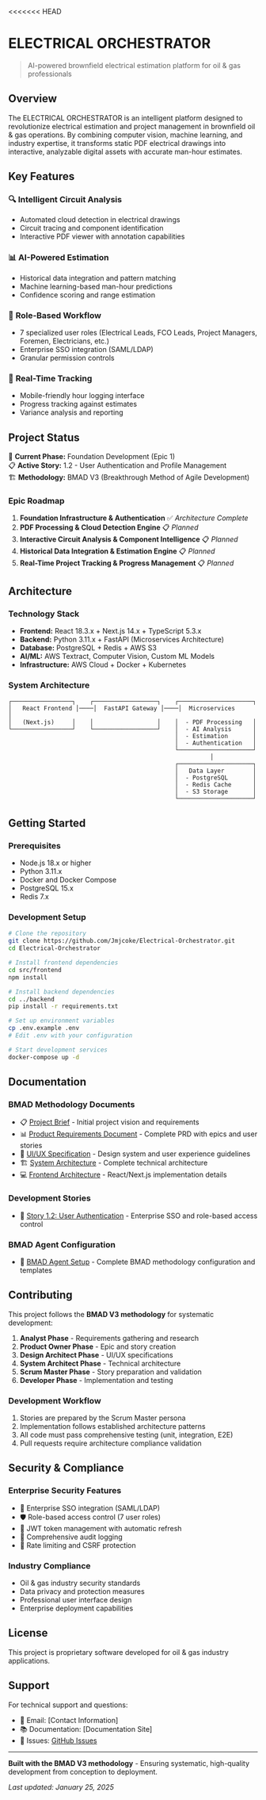 <<<<<<< HEAD
# ELECTRICAL ORCHESTRATOR

> AI-powered brownfield electrical estimation platform for oil & gas professionals

## Overview

The ELECTRICAL ORCHESTRATOR is an intelligent platform designed to revolutionize electrical estimation and project management in brownfield oil & gas operations. By combining computer vision, machine learning, and industry expertise, it transforms static PDF electrical drawings into interactive, analyzable digital assets with accurate man-hour estimates.

## Key Features

### 🔍 **Intelligent Circuit Analysis**
- Automated cloud detection in electrical drawings
- Circuit tracing and component identification
- Interactive PDF viewer with annotation capabilities

### 📊 **AI-Powered Estimation**
- Historical data integration and pattern matching
- Machine learning-based man-hour predictions
- Confidence scoring and range estimation

### 👥 **Role-Based Workflow**
- 7 specialized user roles (Electrical Leads, FCO Leads, Project Managers, Foremen, Electricians, etc.)
- Enterprise SSO integration (SAML/LDAP)
- Granular permission controls

### 📱 **Real-Time Tracking**
- Mobile-friendly hour logging interface
- Progress tracking against estimates
- Variance analysis and reporting

## Project Status

🚀 **Current Phase:** Foundation Development (Epic 1)  
📋 **Active Story:** 1.2 - User Authentication and Profile Management  
🏗️ **Methodology:** BMAD V3 (Breakthrough Method of Agile Development)

### Epic Roadmap
1. **Foundation Infrastructure & Authentication** ✅ *Architecture Complete*
2. **PDF Processing & Cloud Detection Engine** 📋 *Planned*
3. **Interactive Circuit Analysis & Component Intelligence** 📋 *Planned*
4. **Historical Data Integration & Estimation Engine** 📋 *Planned*
5. **Real-Time Project Tracking & Progress Management** 📋 *Planned*

## Architecture

### Technology Stack
- **Frontend:** React 18.3.x + Next.js 14.x + TypeScript 5.3.x
- **Backend:** Python 3.11.x + FastAPI (Microservices Architecture)
- **Database:** PostgreSQL + Redis + AWS S3
- **AI/ML:** AWS Textract, Computer Vision, Custom ML Models
- **Infrastructure:** AWS Cloud + Docker + Kubernetes

### System Architecture
```
┌─────────────────┐    ┌──────────────────┐    ┌─────────────────────┐
│   React Frontend │────│  FastAPI Gateway │────│  Microservices      │
│   (Next.js)     │    │                  │    │  - PDF Processing   │
└─────────────────┘    └──────────────────┘    │  - AI Analysis      │
                                               │  - Estimation       │
                                               │  - Authentication   │
                                               └─────────────────────┘
                                                         │
                                               ┌─────────────────────┐
                                               │   Data Layer        │
                                               │  - PostgreSQL       │
                                               │  - Redis Cache      │
                                               │  - S3 Storage       │
                                               └─────────────────────┘
```

## Getting Started

### Prerequisites
- Node.js 18.x or higher
- Python 3.11.x
- Docker and Docker Compose
- PostgreSQL 15.x
- Redis 7.x

### Development Setup
```bash
# Clone the repository
git clone https://github.com/Jmjcoke/Electrical-Orchestrator.git
cd Electrical-Orchestrator

# Install frontend dependencies
cd src/frontend
npm install

# Install backend dependencies
cd ../backend
pip install -r requirements.txt

# Set up environment variables
cp .env.example .env
# Edit .env with your configuration

# Start development services
docker-compose up -d
```

## Documentation

### BMAD Methodology Documents
- 📋 [Project Brief](docs/project-brief.md) - Initial project vision and requirements
- 📊 [Product Requirements Document](docs/electrical-orchestrator-prd.md) - Complete PRD with epics and user stories
- 🎨 [UI/UX Specification](docs/front-end-spec.md) - Design system and user experience guidelines
- 🏗️ [System Architecture](docs/electrical-orchestrator-architecture.md) - Complete technical architecture
- 💻 [Frontend Architecture](docs/frontend-architecture.md) - React/Next.js implementation details

### Development Stories
- 📖 [Story 1.2: User Authentication](docs/stories/1.2.story.md) - Enterprise SSO and role-based access control

### BMAD Agent Configuration
- 🤖 [BMAD Agent Setup](bmad-agent/) - Complete BMAD methodology configuration and templates

## Contributing

This project follows the **BMAD V3 methodology** for systematic development:

1. **Analyst Phase** - Requirements gathering and research
2. **Product Owner Phase** - Epic and story creation
3. **Design Architect Phase** - UI/UX specifications
4. **System Architect Phase** - Technical architecture
5. **Scrum Master Phase** - Story preparation and validation
6. **Developer Phase** - Implementation and testing

### Development Workflow
1. Stories are prepared by the Scrum Master persona
2. Implementation follows established architecture patterns
3. All code must pass comprehensive testing (unit, integration, E2E)
4. Pull requests require architecture compliance validation

## Security & Compliance

### Enterprise Security Features
- 🔐 Enterprise SSO integration (SAML/LDAP)
- 🛡️ Role-based access control (7 user roles)
- 🔑 JWT token management with automatic refresh
- 📝 Comprehensive audit logging
- 🚫 Rate limiting and CSRF protection

### Industry Compliance
- Oil & gas industry security standards
- Data privacy and protection measures
- Professional user interface design
- Enterprise deployment capabilities

## License

This project is proprietary software developed for oil & gas industry applications.

## Support

For technical support and questions:
- 📧 Email: [Contact Information]
- 📚 Documentation: [Documentation Site]
- 🐛 Issues: [GitHub Issues](https://github.com/Jmjcoke/Electrical-Orchestrator/issues)

---

**Built with the BMAD V3 methodology** - Ensuring systematic, high-quality development from conception to deployment.

*Last updated: January 25, 2025*
